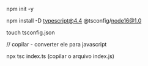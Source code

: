 npm init -y

npm install -D typescript@4.4 @tsconfig/node16@1.0

touch tsconfig.json

// copilar - converter ele para javascript

npx tsc index.ts (copilar o arquivo index.js)

